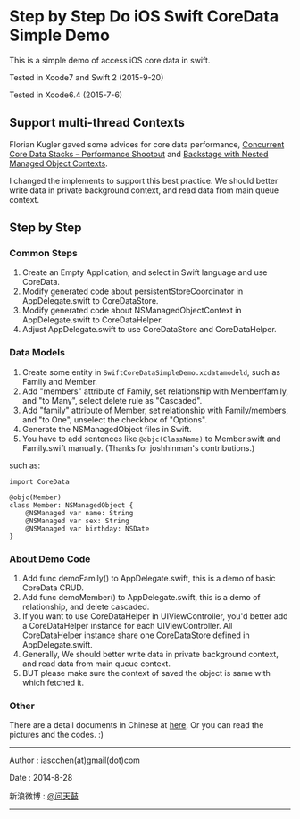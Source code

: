 # Step by Step Do iOS Swift CoreData Simple Demo #

This is a simple demo of access iOS core data in swift. 

Tested in Xcode7 and Swift 2 (2015-9-20)

Tested in Xcode6.4 (2015-7-6)

## Support multi-thread Contexts

Florian Kugler gaved some advices for core data performance, [Concurrent Core Data Stacks – Performance Shootout](http://floriankugler.com/blog/2013/4/29/concurrent-core-data-stack-performance-shootout) and [Backstage with Nested Managed Object Contexts](http://floriankugler.com/blog/2013/5/11/backstage-with-nested-managed-object-contexts). 

I changed the implements to support this best practice. We should better write data in private background context, and read data from main queue context.

## Step by Step

### Common Steps

1. Create an Empty Application, and select in Swift language and use CoreData.
2. Modify generated code about persistentStoreCoordinator in AppDelegate.swift to CoreDataStore.
3. Modify generated code about NSManagedObjectContext in AppDelegate.swift to CoreDataHelper.
4. Adjust AppDelegate.swift to use CoreDataStore and CoreDataHelper. 

### Data Models

1. Create some entity in `SwiftCoreDataSimpleDemo.xcdatamodeld`, such as Family and Member. 
2. Add "members" attribute of Family, set relationship with Member/family, and "to Many", select delete rule as "Cascaded".
3. Add "family" attribute of Member, set relationship with Family/members, and "to One", unselect the checkbox of "Options".
4. Generate the NSManagedObject files in Swift.
5. You have to add sentences like `@objc(ClassName)` to Member.swift and Family.swift manually.  (Thanks for joshhinman's contributions.)

such as: 

    import CoreData
    
    @objc(Member)
    class Member: NSManagedObject {
        @NSManaged var name: String
        @NSManaged var sex: String
        @NSManaged var birthday: NSDate
    }

### About Demo Code

1. Add func demoFamily() to AppDelegate.swift, this is a demo of basic CoreData CRUD.
2. Add func demoMember() to AppDelegate.swift, this is a demo of relationship, and delete cascaded.
3. If you want to use CoreDataHelper in UIViewController, you'd better add a CoreDataHelper instance for each UIViewController. All CoreDataHelper instance share one CoreDataStore defined in AppDelegate.swift.
4. Generally, We should better write data in private background context, and read data from main queue context. 
5. BUT please make sure the context of saved the object is same with which fetched it.

### Other

There are a detail documents in Chinese at [here](https://github.com/iascchen/SwiftCoreDataSimpleDemo/blob/master/docs/swift_coredata_sample.md). 
Or you can read the pictures and the codes. :)

---

Author : iascchen(at)gmail(dot)com

Date : 2014-8-28

新浪微博 : [@问天鼓](http://www.weibo.com/iascchen)

---

